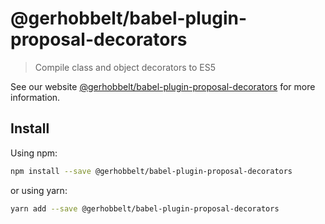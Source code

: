 # @gerhobbelt/babel-plugin-proposal-decorators

> Compile class and object decorators to ES5

See our website [@gerhobbelt/babel-plugin-proposal-decorators](https://new.babeljs.io/docs/en/next/babel-plugin-proposal-decorators.html) for more information.

## Install

Using npm:

```sh
npm install --save @gerhobbelt/babel-plugin-proposal-decorators
```

or using yarn:

```sh
yarn add --save @gerhobbelt/babel-plugin-proposal-decorators
```
